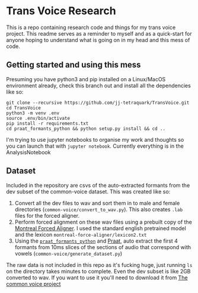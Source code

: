 # Trans Voice Research

This is a repo containing research code and things for my trans voice project.
This readme serves as a reminder to myself and as a quick-start for anyone hoping
to understand what is going on in my head and this mess of code.

## Getting started and using this mess

Presuming you have python3 and pip installed on a Linux/MacOS environment already,
check this branch out and install all the dependencies like so:

    git clone --recursive https://github.com/jj-tetraquark/TransVoice.git
    cd TransVoice
    python3 -m venv .env
    source .env/bin/activate
    pip install -r requirements.txt
    cd praat_formants_python && python setup.py install && cd ..


I'm trying to use jupyter notebooks to organise my work and thoughts so you can launch
that with `jupyter notebook`. Currently everything is in the AnalysisNotebook

## Dataset

Included in the repository are csvs of the auto-extracted formants from the dev
subset of the common-voice dataset. This was created like so:

1. Convert all the dev files to wav and sort them in to male and female directories 
(`common-voice/convert_to_wav.py`). This also creates `.lab` files for the forced aligner.
2. Perform forced alignment on these wav files using a prebuilt copy of the [Montreal Forced Aligner](https://montreal-forced-aligner.readthedocs.io/en/latest/introduction.html).
I used the standard english pretrained model and the lexicon `montreal-force-aligner/lexicon2.txt`
3. Using the [`praat_formants_python`](https://github.com/mwv/praat_formants_python) and [Praat](https://www.fon.hum.uva.nl/praat/), 
auto extract the first 4 formants from 10ms slices of the sections of audio that correspond
with vowels (`common-voice/generate_dataset.py`)

The raw data is not included in this repo as it's fucking huge, just running `ls` on 
the directory takes minutes to complete. Even the dev subset
is like 2GB converted to wav. If you want to use it you'll need to download it from
[The common voice project](https://commonvoice.mozilla.org/en/datasets)

